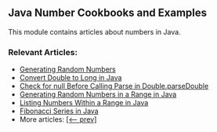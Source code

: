## Java Number Cookbooks and Examples

This module contains articles about numbers in Java.

### Relevant Articles:

- [Generating Random Numbers](https://www.baeldung.com/java-generating-random-numbers)
- [Convert Double to Long in Java](https://www.baeldung.com/java-convert-double-long)
- [Check for null Before Calling Parse in Double.parseDouble](https://www.baeldung.com/java-check-null-parse-double)
- [Generating Random Numbers in a Range in Java](https://www.baeldung.com/java-generating-random-numbers-in-range)
- [Listing Numbers Within a Range in Java](https://www.baeldung.com/java-listing-numbers-within-a-range)
- [Fibonacci Series in Java](https://www.baeldung.com/java-fibonacci)
- More articles: [[<-- prev]](/java-numbers-2)
